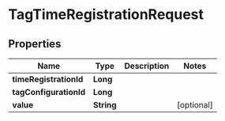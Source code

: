

# TagTimeRegistrationRequest


## Properties

| Name | Type | Description | Notes |
|------------ | ------------- | ------------- | -------------|
|**timeRegistrationId** | **Long** |  |  |
|**tagConfigurationId** | **Long** |  |  |
|**value** | **String** |  |  [optional] |



